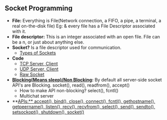 ## Socket Programming
- **File:** Everything is File(Network connection, a FIFO, a pipe, a terminal, a real on-the-disk file) Eg: & every file has a File Descriptor associated with it. 
- **File descriptor:** This is an integer associated with an open file. File can be a n, or just about anything else.
- **Socket?** Is a file descriptor used for communication.
  - [Types of Sockets](Types_of_sockets.md)
- **Code**
  - [TCP Server, Client](TCP_ServerClient)
  - [UDP Server, Client](UDP_ServerClient)
  - [Raw Socket](Raw_Socket)
- **[Blocking(Means sleep)/Non Blocking](Blocking_NonBlocking/):** By default all server-side socket API's are Blocking. socket(), read(), readfrom(), accept()
  - How to make API non-blocking? select(), fcntl()
  - Multichat server
- **[APIs:** accept(), bind(), close(), connect(), fcntl(), gethostname(), getpeername(), listen(), recv(), recvfrom(), select(), send(), sendto(), setsockopt(), shutdown(), socket()](APIs_Structures)
